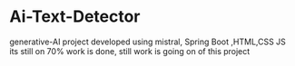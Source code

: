 # Ai-Text-Detector
generative-AI project developed using mistral, Spring Boot ,HTML,CSS JS
its still on 70% work is done, still work is going on of this project

